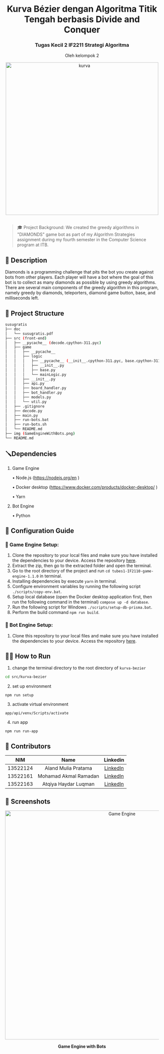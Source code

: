<div align="center">
  <h1>Kurva Bézier dengan Algoritma Titik Tengah berbasis Divide and Conquer</h1>
  <h3>Tugas Kecil 2 IF2211 Strategi Algoritma</h3>
  <p>Oleh kelompok 2</p>
  <a><img src=https://simonhalliday.files.wordpress.com/2021/03/bezier_2_big.svg_.png alt="kurva" border="0" width = "500"></a>
  <br/>
  <br/>
</div>

>🎓 Project Background: We created the greedy algorithms in "DIAMONDS" game bot as part of my Algorithm Strategies assignment during my fourth semester in the Computer Science program at ITB.
## 📝 Description
Diamonds is a programming challenge that pits the bot you create against bots from other players. Each player will have a bot where the goal of this bot is to collect as many diamonds as possible by using greedy algorithms. There are several main components of the greedy algorithm in this program, namely greedy by diamonds, teleporters, diamond game button, base, and milliseconds left.
## 📁 Project Structure
```bash
susugratis
├── doc
│   └── susugratis.pdf
├── src (front-end)
│   ├── __pycache__ (decode.cpython-311.pyc)
│   ├── game
│   │   ├── __pycache__
│   │   ├── logic
│   │   │   ├── __pycache__ (__init__.cpython-311.pyc, base.cpython-311.pyc, mainLogic.cpython-311.pyc, random.cpython-311.pyc)
│   │   │   ├── __init__.py
│   │   │   ├── base.py
│   │   │   └── mainLogic.py
│   │   ├── __init__.py
│   │   ├── api.py
│   │   ├── board_handler.py
│   │   ├── bot_handler.py
│   │   ├── models.py
│   │   └── util.py
│   ├── .gitignore
│   ├── decode.py
│   ├── main.py
│   ├── run-bots.bat
│   ├── run-bots.sh
│   └── README.md  
├── img (GameEngineWithBots.png)
└── README.md
```

## 🪛Dependencies
1. Game Engine

    •   Node.js (https://nodejs.org/en )

    •   Docker desktop (https://www.docker.com/products/docker-desktop/ )

    •   Yarn
2. Bot Engine

    • Python

## 🔩 Configuration Guide
### 💎 Game Engine Setup:
1. Clone the repository to your local files and make sure you have installed the dependencies to your device. Access the repository [here](https://github.com/haziqam/tubes1-IF2211-game-engine/releases/tag/v1.1.0).
2. Extract the zip, then go to the extracted folder and open the terminal.
3. Go to the root directory of the project and run `cd tubes1-IF2110-game-engine-1.1.0` in terminal.
4. Installing dependencies by execute `yarn` in terminal.
5. Configure environment variables by running the following script `./scripts/copy-env.bat`.
6. Setup local database (open the Docker desktop application first, then run the following command in the terminal) `compose up -d database`.
7. Run the following script for Windows `./scripts/setup-db-prisma.bat`.
8. Perform the build command `npm run build`.

### 🤖 Bot Engine Setup:
1. Clone this repository to your local files and make sure you have installed the dependencies to your device. Access the repository [here](repository-link).

## 🏃‍♂️ How to Run
1. change the terminal directory to the root directory of `kurva-bezier`
  ```sh
  cd src/kurva-bezier
  ```
2. set up environment 
  ```
  npm run setup
  ```
3. activate virtual environment
  ```
  app/api/venv/Scripts/activate
  ```
4. run app
  ```
  npm run run-app
  ```

## 🪪 Contributors
| NIM | Name | Linkedin |
| :---: | :---: | :---: |
| 13522124 | Aland Mulia Pratama | [LinkedIn](https://www.linkedin.com/in/aland-m/) |
| 13522161 | Mohamad Akmal Ramadan | [LinkedIn](https://www.linkedin.com/in/akmalrmn/) |
| 13522163 | Atqiya Haydar Luqman | [LinkedIn](https://www.linkedin.com/in/atqiyahaydar/) |

## 📸 Screenshots
<div align="center" >
  <img src="img/GameEngineWithBots.png" alt="Game Engine" width="750"/>
  <p><b>Game Engine with Bots</b></p>
</div>